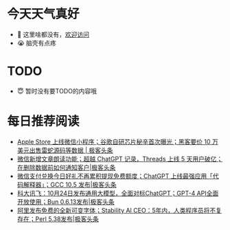 # 今天天气真好
- 👋 这里啥都没有，[欢迎访问](https://zhangfeng-ola.github.io/)
- 😭 脑壳有点疼
<!---
- 👀 I’m interested in ...
- 🌱 I’m currently learning ...
- 💞️ I’m looking to collaborate on ...
- 📫 How to reach me ...
- 😇 I'm doing something ...

--->

# TODO 
- 😇 暂时没有要TODO的内容哦

<!---
zhangfeng-ola/zhangfeng-ola is a ✨ special ✨ repository because its `README.md` (this file) appears on your GitHub profile.
You can click the Preview link to take a look at your changes.
--->

# 每日推荐阅读
<!-- BLOG-POST-LIST:START -->
- [Apple Store 上线微信小程序；谷歌自研芯片秘辛首次曝光；黑客要价 10 万美元出售雷蛇源码等数据 | 极客头条](https://blog.csdn.net/weixin_39786569/article/details/131674286)
- [微信新增文章朗读功能；超越 ChatGPT 记录，Threads 上线 5 天用户破亿；在删除数据前如何通知客户|极客头条](https://blog.csdn.net/weixin_39786569/article/details/131652970)
- [微信支付兑换今日好礼不再累积提现免费额度；ChatGPT 上线最强应用「代码解释器」；GCC 10.5 发布|极客头条](https://blog.csdn.net/weixin_39786569/article/details/131631984)
- [科大讯飞：10月24日发布通用大模型，全面对标ChatGPT；GPT-4 API全面开放使用；Bun 0.6.13发布|极客头条](https://blog.csdn.net/weixin_39786569/article/details/131589952)
- [阿里发布免费的全新可变字体；Stability AI CEO：5年内，人类程序员将不复存在；Perl 5.38发布|极客头条](https://blog.csdn.net/weixin_39786569/article/details/131568806)
<!-- BLOG-POST-LIST:END -->
